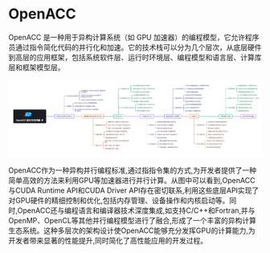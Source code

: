 # OpenACC

OpenACC 是一种用于异构计算系统（如 GPU 加速器）的编程模型，它允许程序员通过指令简化代码的并行化和加速。它的技术栈可以分为几个层次，从底层硬件到高层的应用框架，包括系统软件层、运行时环境层、编程模型和语言层、计算库层和框架模型层。

![alt text](../../img/1321726111898_.pic.jpg)

OpenACC作为一种异构并行编程标准,通过指指令集的方式,为开发者提供了一种简单高效的方法来利用GPU等加速器进行并行计算。从图中可以看到,OpenACC与CUDA Runtime API和CUDA Driver API存在密切联系,利用这些底层API实现了对GPU硬件的精细控制和优化,包括内存管理、设备操作和内核启动等。同时,OpenACC还与编程语言和编译器技术深度集成,如支持C/C++和Fortran,并与OpenMP、OpenCL等其他并行编程模型进行了融合,形成了一个丰富的异构计算生态系统。这种多层次的架构设计使OpenACC能够充分发挥GPU的计算能力,为开发者带来显著的性能提升,同时简化了高性能应用的开发过程。
